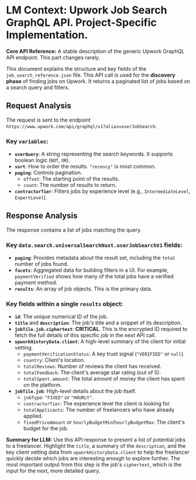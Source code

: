 # LM Context: Upwork Job Search GraphQL API. Project-Specific Implementation.

**Core API Reference:** A stable description of the generic Upwork GraphQL API endpoint. This part changes rarely.

This document explains the structure and key fields of the `job_search_reference.json` file. This API call is used for the **discovery phase** of finding jobs on Upwork. It returns a paginated list of jobs based on a search query and filters.

## Request Analysis

The request is sent to the endpoint `https://www.upwork.com/api/graphql/v1?alias=userJobSearch`.

### Key `variables`:

- **`userQuery`**: A string representing the search keywords. It supports boolean logic (`NOT`, `OR`).
- **`sort`**: How to order the results. `"recency"` is most common.
- **`paging`**: Controls pagination.
  - `offset`: The starting point of the results.
  - `count`: The number of results to return.
- **`contractorTier`**: Filters jobs by experience level (e.g., `IntermediateLevel`, `ExpertLevel`).

## Response Analysis

The response contains a list of jobs matching the query.

### Key `data.search.universalSearchNuxt.userJobSearchV1` fields:

- **`paging`**: Provides metadata about the result set, including the `total` number of jobs found.
- **`facets`**: Aggregated data for building filters in a UI. For example, `paymentVerified` shows how many of the total jobs have a verified payment method.
- **`results`**: An array of job objects. This is the primary data.

### Key fields within a single `results` object:

- **`id`**: The unique numerical ID of the job.
- **`title`** and **`description`**: The job's title and a snippet of its description.
- **`jobTile.job.ciphertext`**: **CRITICAL**. This is the encrypted ID required to fetch the full details of this specific job in the next API call.
- **`upworkHistoryData.client`**: A high-level summary of the client for initial vetting.
  - `paymentVerificationStatus`: A key trust signal (`"VERIFIED"` or `null`).
  - `country`: Client's location.
  - `totalReviews`: Number of reviews the client has received.
  - `totalFeedback`: The client's average star rating (out of 5).
  - `totalSpent.amount`: The total amount of money the client has spent on the platform.
- **`jobTile.job`**: High-level details about the job itself.
  - `jobType`: `"FIXED"` or `"HOURLY"`.
  - `contractorTier`: The experience level the client is looking for.
  - `totalApplicants`: The number of freelancers who have already applied.
  - `fixedPriceAmount` or `hourlyBudgetMin`/`hourlyBudgetMax`: The client's budget for the job.

**Summary for LLM:** Use this API response to present a list of potential jobs to a freelancer. Highlight the `title`, a summary of the `description`, and the key client vetting data from `upworkHistoryData.client` to help the freelancer quickly decide which jobs are interesting enough to explore further. The most important output from this step is the job's `ciphertext`, which is the input for the next, more detailed query.
